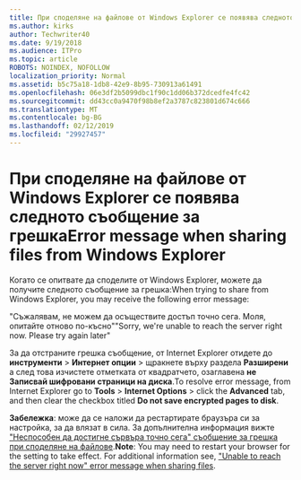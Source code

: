 ```yaml
---
title: При споделяне на файлове от Windows Explorer се появява следното съобщение за грешка
ms.author: kirks
author: Techwriter40
ms.date: 9/19/2018
ms.audience: ITPro
ms.topic: article
ROBOTS: NOINDEX, NOFOLLOW
localization_priority: Normal
ms.assetid: b5c75a18-1db8-42e9-8b95-730913a61491
ms.openlocfilehash: 06e3df2b5099dbc1f90c1dd06b372dcedfe4fc42
ms.sourcegitcommit: dd43cc0a9470f98b8ef2a3787c823801d674c666
ms.translationtype: MT
ms.contentlocale: bg-BG
ms.lasthandoff: 02/12/2019
ms.locfileid: "29927457"
---
```

# <a name="error-message-when-sharing-files-from-windows-explorer"></a><span data-ttu-id="218de-102">При споделяне на файлове от Windows Explorer се появява следното съобщение за грешка</span><span class="sxs-lookup"><span data-stu-id="218de-102">Error message when sharing files from Windows Explorer</span></span>

<span data-ttu-id="218de-103">Когато се опитвате да споделите от Windows Explorer, можете да получите следното съобщение за грешка:</span><span class="sxs-lookup"><span data-stu-id="218de-103">When trying to share from Windows Explorer, you may receive the following error message:</span></span>
  
<span data-ttu-id="218de-p101">"Съжалявам, не можем да осъществите достъп точно сега. Моля, опитайте отново по-късно"</span><span class="sxs-lookup"><span data-stu-id="218de-p101">"Sorry, we're unable to reach the server right now. Please try again later"</span></span>
  
<span data-ttu-id="218de-106">За да отстраните грешка съобщение, от Internet Explorer отидете до **инструменти** \> **Интернет опции** \> щракнете върху раздела **Разширени** а след това изчистете отметката от квадратчето, озаглавена **не Записвай шифровани страници на диска**.</span><span class="sxs-lookup"><span data-stu-id="218de-106">To resolve error message, from Internet Explorer go to **Tools** \> **Internet Options** \> click the **Advanced** tab, and then clear the checkbox titled **Do not save encrypted pages to disk**.</span></span> 
  
 <span data-ttu-id="218de-p102">**Забележка**: може да се наложи да рестартирате браузъра си за настройка, за да влязат в сила. За допълнителна информация вижте ["Неспособен да достигне сървъра точно сега" съобщение за грешка при споделяне на файлове](https://go.microsoft.com/fwlink/?linkid=2022914).</span><span class="sxs-lookup"><span data-stu-id="218de-p102">**Note**: You may need to restart your browser for the setting to take effect. For additional information see, ["Unable to reach the server right now" error message when sharing files](https://go.microsoft.com/fwlink/?linkid=2022914).</span></span>
  


